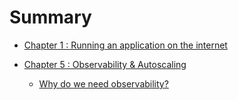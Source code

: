 # Summary

* [Chapter 1 : Running an application on the internet](chapter_1/Chapter_1.md)

* [Chapter 5 : Observability & Autoscaling](chapter_5/01_introduction.md)
    * [Why do we need observability?](chapter_5/02_Why_do_we_need_observation.md)
